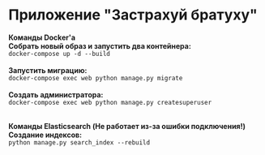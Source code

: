 # Приложение "Застрахуй братуху"

<b>Команды Docker'а</b><br>
<b>Собрать новый образ и запустить два контейнера:</b><br>
`docker-compose up -d --build`<br><br>
<b>Запустить миграцию:</b><br>
`docker-compose exec web python manage.py migrate`<br><br>
<b>Создать администратора:</b><br>
`docker-compose exec web python manage.py createsuperuser`<br><br>

<b>Команды Elasticsearch (Не работает из-за ошибки подключения!)</b><br>
<b>Создание индексов:</b><br>
`python manage.py search_index --rebuild`<br><br>